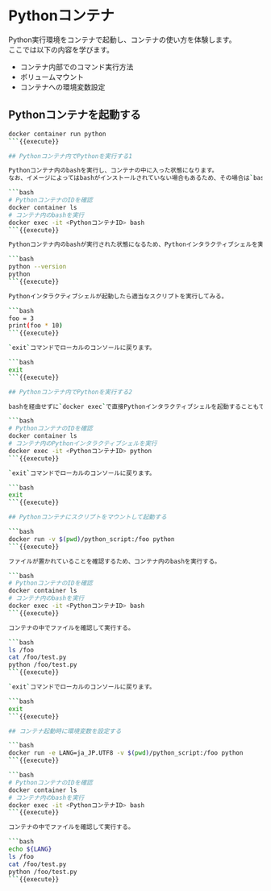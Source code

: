 # Pythonコンテナ

Python実行環境をコンテナで起動し、コンテナの使い方を体験します。  
ここでは以下の内容を学びます。

* コンテナ内部でのコマンド実行方法
* ボリュームマウント
* コンテナへの環境変数設定

## Pythonコンテナを起動する

```bash
docker container run python
```{{execute}}

## Pythonコンテナ内でPythonを実行する1

Pythonコンテナ内のbashを実行し、コンテナの中に入った状態になります。  
なお、イメージによってはbashがインストールされていない場合もあるため、その場合は`bash`の代わりに`sh`などを実行します。

```bash
# PythonコンテナのIDを確認
docker container ls
# コンテナ内のbashを実行
docker exec -it <PythonコンテナID> bash
```{{execute}}

Pythonコンテナ内のbashが実行された状態になるため、Pythonインタラクティブシェルを実行します。

```bash
python --version
python
```{{execute}}

Pythonインタラクティブシェルが起動したら適当なスクリプトを実行してみる。

```bash
foo = 3
print(foo * 10)
```{{execute}}

`exit`コマンドでローカルのコンソールに戻ります。

```bash
exit
```{{execute}}

## Pythonコンテナ内でPythonを実行する2

bashを経由せずに`docker exec`で直接Pythonインタラクティブシェルを起動することもできます。

```bash
# PythonコンテナのIDを確認
docker container ls
# コンテナ内のPythonインタラクティブシェルを実行
docker exec -it <PythonコンテナID> python
```{{execute}}

`exit`コマンドでローカルのコンソールに戻ります。

```bash
exit
```{{execute}}

## Pythonコンテナにスクリプトをマウントして起動する

```bash
docker run -v $(pwd)/python_script:/foo python
```{{execute}}

ファイルが置かれていることを確認するため、コンテナ内のbashを実行する。

```bash
# PythonコンテナのIDを確認
docker container ls
# コンテナ内のbashを実行
docker exec -it <PythonコンテナID> bash
```{{execute}}

コンテナの中でファイルを確認して実行する。

```bash
ls /foo
cat /foo/test.py
python /foo/test.py
```{{execute}}

`exit`コマンドでローカルのコンソールに戻ります。

```bash
exit
```{{execute}}

## コンテナ起動時に環境変数を設定する

```bash
docker run -e LANG=ja_JP.UTF8 -v $(pwd)/python_script:/foo python
```{{execute}}

```bash
# PythonコンテナのIDを確認
docker container ls
# コンテナ内のbashを実行
docker exec -it <PythonコンテナID> bash
```{{execute}}

コンテナの中でファイルを確認して実行する。

```bash
echo ${LANG}
ls /foo
cat /foo/test.py
python /foo/test.py
```{{execute}}
